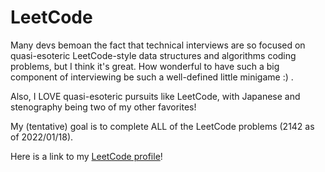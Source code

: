 # LeetCode
Many devs bemoan the fact that technical interviews are so focused on quasi-esoteric LeetCode-style data structures and algorithms coding problems, but I think it's great. How wonderful to have such a big component of interviewing be such a well-defined little minigame :) .

Also, I LOVE quasi-esoteric pursuits like LeetCode, with Japanese and stenography being two of my other favorites!

My (tentative) goal is to complete ALL of the LeetCode problems (2142 as of 2022/01/18).

Here is a link to my [LeetCode profile](https://leetcode.com/pete-debiase/)!

